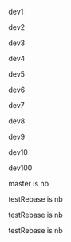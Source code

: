 dev1

dev2

dev3

dev4

dev5

dev6

dev7

dev8

dev9

dev10

dev100

master is nb

testRebase is nb

testRebase is nb

testRebase is nb
